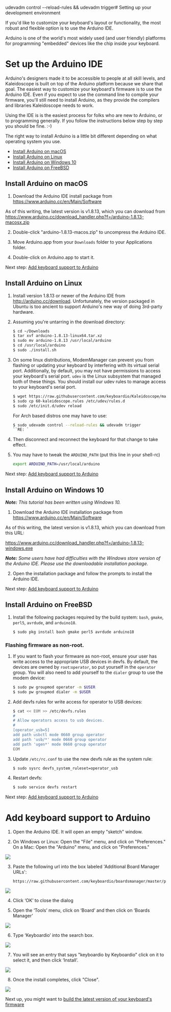 udevadm control --reload-rules && udevadm trigger# Setting up your development environment

If you'd like to customize your keyboard's layout or functionality, the most robust and flexible option is to use the Arduino IDE.

Arduino is one of the world's most widely used (and user friendly) platforms for programming "embedded" devices like the chip inside your keyboard.


# Set up the Arduino IDE

Arduino's designers made it to be accessible to people at all skill levels, and Kaleidoscope is built on top of the Arduino platform because we share that goal. The easiest way to customize your keyboard's firmware is to use the Arduino IDE. Even if you expect to use the command line to compile your firmware, you'll still need to install Arduino, as they provide the compilers and libraries Kaleidoscope needs to work.

Using the IDE is is the easiest process for folks who are new to Arduino, or to programming generally. If you follow the instructions below step by step you should be fine. :-)


The right way to install Arduino is a little bit different depending on what operating system you use.

* [Install Arduino on macOS](#Arduino-macOS)
* [Install Arduino on Linux](#Arduino-Linux)
* [Install Arduino on Windows 10](#Arduino-Windows)
* [Install Arduino on FreeBSD](#Arduino-FreeBSD)


## <a name="Arduino-macOS"></a>Install Arduino on macOS



1. Download the Arduino IDE install package from https://www.arduino.cc/en/Main/Software

As of this writing, the latest version is v1.8.13, which you can download from https://www.arduino.cc/download_handler.php?f=/arduino-1.8.13-macosx.zip

2. Double-click "arduino-1.8.13-macos.zip" to uncompress the Arduino IDE.

3. Move Arduino.app from your `Downloads` folder to your Applications folder.

4. Double-click on Arduino.app to start it.

Next step: [Add keyboard support to Arduino](#add-keyboard-support-to-arduino)


## <a name="Arduino-Linux"></a>Install Arduino on Linux

1. Install version 1.8.13 or newer of the Arduino IDE from http://arduino.cc/download.  Unfortunately, the version packaged in Ubuntu is too ancient to support Arduino's new way of doing 3rd-party hardware.

2. Assuming you're untarring in the download directory:

    ```sh
    $ cd ~/Downloads
    $ tar xvf arduino-1.8.13-linux64.tar.xz
    $ sudo mv arduino-1.8.13 /usr/local/arduino
    $ cd /usr/local/arduino
    $ sudo ./install.sh
    ```
3. On some linux distributions, ModemManager can prevent you from flashing or updating your keyboard by interfering with its virtual serial port. Additionally, by default, you may not have permissions to access your keyboard's serial port. `udev` is the Linux subsystem that managed both of these things. You should install our udev rules to manage access to your keyboard's serial port.

    ```sh
    $ wget https://raw.githubusercontent.com/keyboardio/Kaleidoscope/master/etc/60-kaleidoscope.rules
    $ sudo cp 60-kaleidoscope.rules /etc/udev/rules.d
    $ sudo /etc/init.d/udev reload
    ```
    For Arch based distros one may have to use:
    
    ```sh
    $ sudo udevadm control --reload-rules && udevadm trigger
    ``RE: `

4. Then disconnect and reconnect the keyboard for that change to take effect.

5. You may have to tweak the `ARDUINO_PATH` (put this line in your shell-rc)

    ```sh
    export ARDUINO_PATH=/usr/local/arduino
    ```

Next step: [Add keyboard support to Arduino](#add-keyboard-support-to-arduino)

## <a name="Arduino-Windows"></a>Install Arduino on Windows 10


_**Note:** This tutorial has been written using Windows 10._


1. Download the Arduino IDE installation package from https://www.arduino.cc/en/Main/Software

As of this writing, the latest version is v1.8.13, which you can download from this URL:

https://www.arduino.cc/download_handler.php?f=/arduino-1.8.13-windows.exe

_**Note:** Some users have had difficulties with the Windows store version of the Arduino IDE. Please use the downloadable installation package._

2. Open the installation package and follow the prompts to install the Arduino IDE.

Next step: [Add keyboard support to Arduino](#add-keyboard-support-to-arduino)

## <a name="Arduino-FreeBSD"></a>Install Arduino on FreeBSD

1. Install the following packages required by the build system: `bash`, `gmake`, `perl5`, `avrdude`, and `arduino18`.

   ```sh
   $ sudo pkg install bash gmake perl5 avrdude arduino18
   ```

### Flashing firmware as non-root.

1. If you want to flash your firmware as non-root, ensure your user has write access to the appropriate USB devices in devfs. By default, the devices are owned by `root`:`operator`, so put yourself in the `operator` group. You will also need to add yourself to the `dialer` group to use the modem device:

      ```sh
      $ sudo pw groupmod operator -m $USER
      $ sudo pw groupmod dialer -m $USER
      ```

1. Add devfs rules for write access for operator to USB devices:

      ```sh
      $ cat << EOM >> /etc/devfs.rules
      #
      # Allow operators access to usb devices.
      #
      [operator_usb=5]
      add path usbctl mode 0660 group operator
      add path 'usb/*' mode 0660 group operator
      add path 'ugen*' mode 0660 group operator
      EOM
      ```

1. Update `/etc/rc.conf` to use the new devfs rule as the system rule:

      ```sh
      $ sudo sysrc devfs_system_ruleset=operator_usb
      ```

1. Restart devfs:

      ```sh
      $ sudo service devfs restart
      ```

Next step: [Add keyboard support to Arduino](#add-keyboard-support-to-arduino)


# Add keyboard support to Arduino

1. Open the Arduino IDE. It will open an empty "sketch" window.

2. On Windows or Linux: Open the "File" menu, and click on "Preferences."
   On a Mac: Open the "Arduino" menu, and click on "Preferences."

![](images/arduino-setup/open-preferences.png)

3. Paste the following url into the box labeled 'Additional Board Manager URLs':
   ```
   https://raw.githubusercontent.com/keyboardio/boardsmanager/master/package_keyboardio_index.json
   ```
![](images/arduino-setup/add-boards-manager-link.png)

4. Click ‘OK’ to close the dialog

5. Open the ‘Tools’ menu, click on ‘Board’ and then click on ‘Boards Manager’

![](images/arduino-setup/open-boards-manager.png)

6. Type ‘Keyboardio’ into the search box.

![](images/arduino-setup/pick-keyboardio-from-boards-manager.png)

7. You will see an entry that says "keyboardio by Keyboardio" click on it to select it, and then click ‘Install’.

![](images/arduino-setup/boards-manager-install.png)

8. Once the install completes, click "Close".

![](images/arduino-setup/boards-manager-close.png)


Next up, you might want to [build the latest version of your keyboard's firmware](build_default_firmware)
